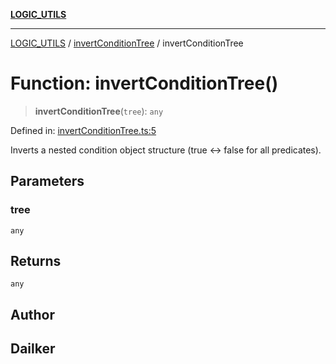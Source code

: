 [**LOGIC_UTILS**](../../README.md)

***

[LOGIC_UTILS](../../README.md) / [invertConditionTree](../README.md) / invertConditionTree

# Function: invertConditionTree()

> **invertConditionTree**(`tree`): `any`

Defined in: [invertConditionTree.ts:5](https://github.com/dailker/everyutil/blob/b3489bb6f319079994023a8bfde262e0cfc42fe7/src/logic/invertConditionTree.ts#L5)

Inverts a nested condition object structure (true <-> false for all predicates).

## Parameters

### tree

`any`

## Returns

`any`

## Author

## Dailker
